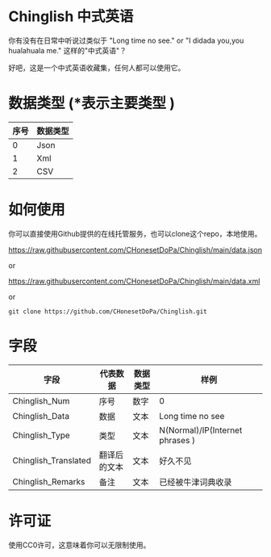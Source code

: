 # Chinglish 中式英语

你有没有在日常中听说过类似于 "Long time no see." or "I didada you,you hualahuala me." 这样的"中式英语"？

好吧，这是一个中式英语收藏集，任何人都可以使用它。

# 数据类型 (\*表示主要类型 )

| 序号 | 数据类型 |
| ---- | -------- |
| 0    | Json     |
| 1    | Xml      |
| 2    | CSV      |

# 如何使用

你可以直接使用Github提供的在线托管服务，也可以clone这个repo，本地使用。

https://raw.githubusercontent.com/CHonesetDoPa/Chinglish/main/data.json

or

https://raw.githubusercontent.com/CHonesetDoPa/Chinglish/main/data.xml

or

```
git clone https://github.com/CHonesetDoPa/Chinglish.git
```
# 字段

| 字段                 | 代表数据     | 数据类型 | 样例                            |
| -------------------- | ------------ | -------- | ------------------------------- |
| Chinglish_Num        | 序号         | 数字     | 0                               |
| Chinglish_Data       | 数据         | 文本     | Long time no see                |
| Chinglish_Type       | 类型         | 文本     | N(Normal)/IP(Internet phrases ) |
| Chinglish_Translated | 翻译后的文本 | 文本     | 好久不见                        |
| Chinglish_Remarks    | 备注         | 文本     | 已经被牛津词典收录              |

# 许可证

使用CC0许可，这意味着你可以无限制使用。
